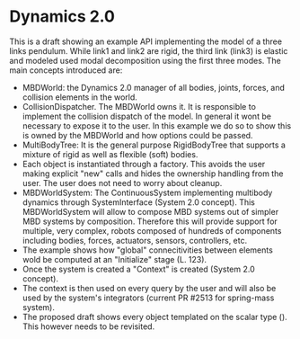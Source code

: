 # Dynamics 2.0

This is a draft showing an example API implementing the model of a three links pendulum. 
While link1 and link2 are rigid, the third link (link3) is elastic and modeled used modal decomposition using the first three modes.
The main concepts introduced are:
 - MBDWorld: the Dynamics 2.0 manager of all bodies, joints, forces, and collision elements in the world. 
 - CollisionDispatcher. The MBDWorld owns it. It is responsible to implement the collision dispatch of the model. In general it wont be necessary to expose it to the user. In this example we do so to show this is owned by the MBDWorld and how options could be passed.
 - MultiBodyTree: It is the general purpose RigidBodyTree that supports a mixture of rigid as well as flexible (soft) bodies.
 - Each object is instantiated through a factory. This avoids the user making explicit "new" calls and hides the ownership handling from the user. The user does not need to worry about cleanup. 
 - MBDWorldSystem: The ContinuousSystem implementing multibody dynamics through SystemInterface<T> (System 2.0 concept). This MBDWorldSystem will allow to compose MBD systems out of simpler MBD systems by composition. Therefore this will provide support for multiple, very complex, robots composed of hundreds of components including bodies, forces, actuators, sensors, controllers, etc.
 - The example shows how "global" connecitivities between elements wold be computed at an "Initialize" stage (L. 123). 
 - Once the system is created a "Context" is created (System 2.0 concept).
 - The context is then used on every query by the user and will also be used by the system's integrators (current PR #2513 for spring-mass system).
 - The proposed draft shows every object templated on the scalar type (<T>). This however needs to be revisited. 
